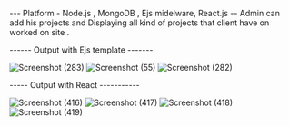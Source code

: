 --- Platform - Node.js , MongoDB , Ejs midelware, React.js
-- Admin can add his projects and Displaying all kind of projects that client have on worked on site .

------ Output with Ejs template -------

![Screenshot (283)](https://user-images.githubusercontent.com/111080250/226174159-a0f03cd8-8446-4678-8dbb-360c7658f867.png)
![Screenshot (55)](https://user-images.githubusercontent.com/111080250/226174176-c86c803b-c8c0-4fa2-bf5e-4c4727186106.png)
![Screenshot (282)](https://user-images.githubusercontent.com/111080250/226174188-d1b99fc0-e0cd-4909-927b-1c36023e4a13.png)


----- Output with React -----------

![Screenshot (416)](https://user-images.githubusercontent.com/111080250/226174231-84a428b9-90b6-4fad-9bb4-ab6c63de042c.png)
![Screenshot (417)](https://user-images.githubusercontent.com/111080250/226174237-94b695d8-2fe5-43b9-ae3c-5a28b4e113bc.png)
![Screenshot (418)](https://user-images.githubusercontent.com/111080250/226174241-141227ce-8d3c-4a45-bb97-021cc0e565b6.png)
![Screenshot (419)](https://user-images.githubusercontent.com/111080250/226174247-8a0deb99-ad1e-4c6a-b1d6-01ef3fd3b96f.png)
